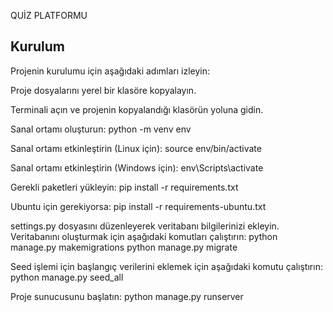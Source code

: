 QUİZ PLATFORMU

## Kurulum

Projenin kurulumu için aşağıdaki adımları izleyin:

Proje dosyalarını yerel bir klasöre kopyalayın.

Terminali açın ve projenin kopyalandığı klasörün yoluna gidin.

Sanal ortamı oluşturun: python -m venv env

Sanal ortamı etkinleştirin (Linux için):
source env/bin/activate

Sanal ortamı etkinleştirin (Windows için):
env\Scripts\activate

Gerekli paketleri yükleyin:
pip install -r requirements.txt

Ubuntu için gerekiyorsa:
pip install -r requirements-ubuntu.txt

settings.py dosyasını düzenleyerek veritabanı bilgilerinizi ekleyin.
Veritabanını oluşturmak için aşağıdaki komutları çalıştırın:
python manage.py makemigrations
python manage.py migrate

Seed işlemi için başlangıç verilerini eklemek için aşağıdaki komutu çalıştırın:
python manage.py seed_all

Proje sunucusunu başlatın:
python manage.py runserver

